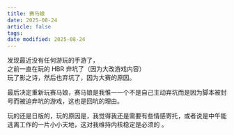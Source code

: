 ```yaml
---
title: 赛马娘
date: 2025-08-24
article: false
tags: 
date modified: 2025-08-24
---
```

发现最近没有任何游玩的手游了，  
之前一直在玩的 HBR 弃坑了（因为大改游戏内容）  
玩了影之诗，然后也弃坑了，因为大赛的原因。

最后决定重新玩赛马娘，赛马娘是我惟一一个不是自己主动弃坑而是因为脚本被封号而被迫弃坑的游戏，这也是回坑的理由。

玩的还是日版的，玩的原因是，我觉得我还是需要有些情感寄托，或者说是中午能逃离工作的一片小小天地，这对我维持内核稳定是必须的 。